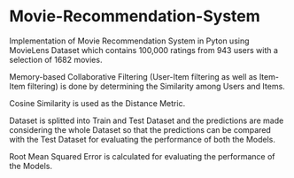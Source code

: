 # Movie-Recommendation-System

Implementation of Movie Recommendation System in Pyton using MovieLens Dataset which contains 100,000 ratings from 943 users with a selection of 1682 movies.

Memory-based Collaborative Filtering (User-Item filtering as well as Item-Item filtering) is done by determining the Similarity among Users and Items.

Cosine Similarity is used as the Distance Metric.

Dataset is splitted into Train and Test Dataset and the predictions are made considering the whole Dataset so that the predictions can be compared with the Test Dataset for evaluating the performance of both the Models.

Root Mean Squared Error is calculated for evaluating the performance of the Models.
